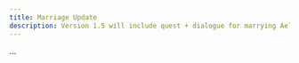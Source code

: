 ```yaml
---
title: Marriage Update
description: Version 1.5 will include quest + dialogue for marrying Aela.
---
```


...